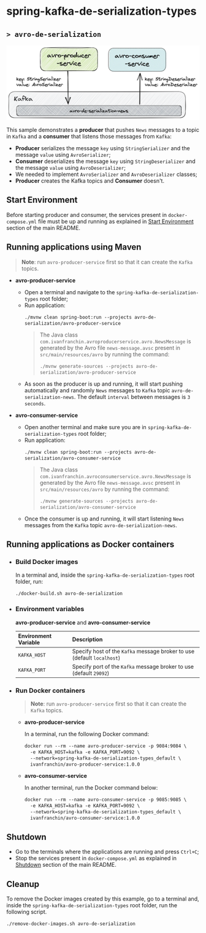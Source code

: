 # spring-kafka-de-serialization-types
## `> avro-de-serialization`

![avro-de-serialization](../documentation/avro-de-serialization.jpeg)

This sample demonstrates a **producer** that pushes `News` messages to a topic in `Kafka` and a **consumer** that listens those messages from `Kafka`:
- **Producer** serializes the message `key` using `StringSerializer` and the message `value` using `AvroSerializer`;
- **Consumer** deserializes the message `key` using `StringDeserializer` and the message `value` using `AvroDeserializer`;
- We needed to implement `AvroSerializer` and `AvroDeserializer` classes;
- **Producer** creates the Kafka topics and **Consumer** doesn't.

## Start Environment

Before starting producer and consumer, the services present in `docker-compose.yml` file must be up and running as explained in [Start Environment](https://github.com/ivangfr/spring-kafka-de-serialization-types#start-environment) section of the main README.

## Running applications using Maven

> **Note**: run `avro-producer-service` first so that it can create the `Kafka` topics.

- **avro-producer-service**

  - Open a terminal and navigate to the `spring-kafka-de-serialization-types` root folder;
  - Run application:
    ```
    ./mvnw clean spring-boot:run --projects avro-de-serialization/avro-producer-service
    ```
    > The Java class `com.ivanfranchin.avroproducerservice.avro.NewsMessage` is generated by the Avro file `news-message.avsc` present in `src/main/resources/avro` by running the command:
    > ```
    > ./mvnw generate-sources --projects avro-de-serialization/avro-producer-service
    > ```
  - As soon as the producer is up and running, it will start pushing automatically and randomly `News` messages to `Kafka` topic `avro-de-serialization-news`. The default `interval` between messages is `3 seconds`.

- **avro-consumer-service**

  - Open another terminal and make sure you are in `spring-kafka-de-serialization-types` root folder;
  - Run application:
    ```
    ./mvnw clean spring-boot:run --projects avro-de-serialization/avro-consumer-service
    ```
    > The Java class `com.ivanfranchin.avroconsumerservice.avro.NewsMessage` is generated by the Avro file `news-message.avsc` present in `src/main/resources/avro` by running the command:
    > ```
    > ./mvnw generate-sources --projects avro-de-serialization/avro-consumer-service
    > ```
  - Once the consumer is up and running, it will start listening `News` messages from the `Kafka` topic `avro-de-serialization-news`.

## Running applications as Docker containers

- ### Build Docker images

  In a terminal and, inside the `spring-kafka-de-serialization-types` root folder, run:
  ```
  ./docker-build.sh avro-de-serialization
  ```

- ### Environment variables

  **avro-producer-service** and **avro-consumer-service**

  | Environment Variable | Description                                                             |
  |----------------------|-------------------------------------------------------------------------|
  | `KAFKA_HOST`         | Specify host of the `Kafka` message broker to use (default `localhost`) |
  | `KAFKA_PORT`         | Specify port of the `Kafka` message broker to use (default `29092`)     |

- ### Run Docker containers

  > **Note**: run `avro-producer-service` first so that it can create the `Kafka` topics.

  - **avro-producer-service**

    In a terminal, run the following Docker command:
    ```
    docker run --rm --name avro-producer-service -p 9084:9084 \
      -e KAFKA_HOST=kafka -e KAFKA_PORT=9092 \
      --network=spring-kafka-de-serialization-types_default \
      ivanfranchin/avro-producer-service:1.0.0
    ```

  - **avro-consumer-service**

    In another terminal, run the Docker command below:
    ```
    docker run --rm --name avro-consumer-service -p 9085:9085 \
      -e KAFKA_HOST=kafka -e KAFKA_PORT=9092 \
      --network=spring-kafka-de-serialization-types_default \
      ivanfranchin/avro-consumer-service:1.0.0
    ```
  
## Shutdown

- Go to the terminals where the applications are running and press `Ctrl+C`;
- Stop the services present in `docker-compose.yml` as explained in [Shutdown](https://github.com/ivangfr/spring-kafka-de-serialization-types#shutdown) section of the main README.

## Cleanup

To remove the Docker images created by this example, go to a terminal and, inside the `spring-kafka-de-serialization-types` root folder, run the following script.
```
./remove-docker-images.sh avro-de-serialization
```
